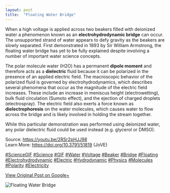 ```yaml
---
layout: post
title:  "Floating Water Bridge"
---
```


When a high voltage is applied across two beakers filled with deionized water
a phenomenon known as an **electrohydrodynamic bridge** can occur. The
unsupported strand of water appears to defy gravity as the beakers are slowly
separated. First demonstrated in 1893 by Sir William Armstrong, the floating
water bridge has yet to be fully explained despite involving a number of
important water science concepts.  
  
The polar molecule water (H2O) has a permanent **dipole moment** and therefore
acts as a **dielectric** fluid because it can be polarized in the presence of
an applied electric field. The macroscopic behavior of the polarized fluid is
governed by electrohydrodynamics, which describes several phenomena that occur
as the magnitude of the electric field increases. These include an increase in
meniscus height (electrowetting), bulk fluid circulation (Sumoto effect), and
the ejection of charged droplets (electrospray). The electric field also
exerts a force known as **dielectrophoresis** on the water molecules, which
causes water to flow across the bridge and is likely involved in holding the
stream together.  
  
While this particular demonstration was performed using deionized water, any
polar dielectric fluid could be used instead (e.g. glycerol or DMSO).  
  
Source: <https://youtu.be/2RSr2pHJJ98>  
Learn More: <https://doi.org/10.3791/51819> (JoVE)  
  
[#ScienceGIF](https://plus.google.com/s/%23ScienceGIF/posts)
[#Science](https://plus.google.com/s/%23Science/posts)
[#GIF](https://plus.google.com/s/%23GIF/posts)
[#Water](https://plus.google.com/s/%23Water/posts)
[#Voltage](https://plus.google.com/s/%23Voltage/posts)
[#Beaker](https://plus.google.com/s/%23Beaker/posts)
[#Bridge](https://plus.google.com/s/%23Bridge/posts)
[#Floating](https://plus.google.com/s/%23Floating/posts)
[#Electrohydrodynamic](https://plus.google.com/s/%23Electrohydrodynamic/posts)
[#Electric](https://plus.google.com/s/%23Electric/posts)
[#Hydrodynamic](https://plus.google.com/s/%23Hydrodynamic/posts)
[#Physics](https://plus.google.com/s/%23Physics/posts)
[#Molecules](https://plus.google.com/s/%23Molecules/posts)
[#Polarity](https://plus.google.com/s/%23Polarity/posts)
[#Electricity](https://plus.google.com/s/%23Electricity/posts)

[View Original Post on Google+](https://plus.google.com/+ColinSullender/posts/Ljd1wKoWMrY)

![Floating Water Bridge](/assets/img/2017-08-05-Floating-Water-Bridge.gif)
